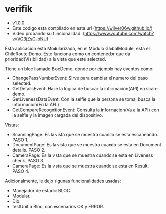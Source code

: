 # verifik
- v1.0.0
- Este codigo esta compilado en esta url (https://wilver06w.github.io/)
- Video probando su funcionalidad: (https://www.youtube.com/watch?v=VG3jZsG-oNU)


Esta aplicacion esta Modularizada, en el Modulo
GlobalModule, esta el ChildRoute:Demo.
Este funciona como un contenedor que da prioridad(Visibilidad) a la vista que este selected.

Tiene un bloc llamado BlocDemo, donde por ejemplo hay eventos como:
- ChangePassNumberEvent: Sirve para cambiar el numero del paso selected.
- GetDetailsEvent: Hace la logica de buscar la informacion(API) en scan-demo.
- GetLivenessDataEvent: Con la selfie que la persona se toma, busca la informacion(En la API.)
- GetCompareRecognitionEvent: Consulta la informacion(Va a la API) con la selfie y la imagen cargada del dispositivo.

Vistas:
- ScanningPage:
  Es la vista que se muestra cuando se esta escaneando. PASO 1.
- DocumentPage:
  Es la vista que se muestra cuando se esta en Document details. PASO 2.
- CameraPage:
  Es la vista que se muestra cuando se esta en Liveness check. PASO 3.
- CameraPage:
  Es la vista que se muestra cuando se esta en Result. PASO 4.

Adicionalmente, le dejo algunas funcionalidades usadas:

- Manejador de estado: BLOC.
- Modular.
- Dio.
- testUnit a Bloc, con escenarios OK y ERROR.
